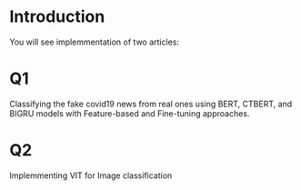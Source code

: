 # Introduction
You will see implemmentation of two articles:
# Q1
Classifying the fake covid19 news from real ones using BERT, CTBERT, and BIGRU models with Feature-based and Fine-tuning approaches.
# Q2
Implemmenting VIT for Image classification 
